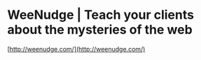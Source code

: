 <!--
id: 4953470063
link: http://tumblr.atmos.org/post/4953470063/weenudge-teach-your-clients-about-the-mysteries-of
slug: weenudge-teach-your-clients-about-the-mysteries-of
date: Tue Apr 26 2011 03:32:08 GMT-0700 (PDT)
publish: 2011-04-026
tags: 
title: WeeNudge | Teach your clients about the mysteries of the web
-->


WeeNudge | Teach your clients about the mysteries of the web
============================================================

[http://weenudge.com/](http://weenudge.com/)

